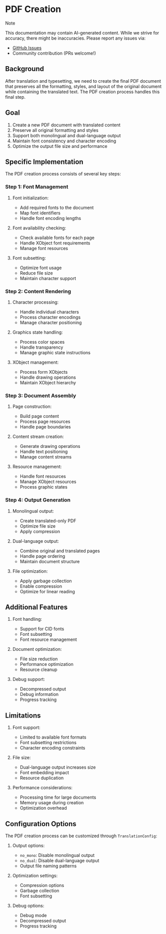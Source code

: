 # PDF Creation

> [!NOTE]
> This documentation may contain AI-generated content. While we strive for accuracy, there might be inaccuracies. Please report any issues via:
>
> - [GitHub Issues](https://github.com/atticuszeller/yadt/issues)
> - Community contribution (PRs welcome!)

## Background

After translation and typesetting, we need to create the final PDF document that preserves all the formatting, styles, and layout of the original document while containing the translated text. The PDF creation process handles this final step.

## Goal

1. Create a new PDF document with translated content
2. Preserve all original formatting and styles
3. Support both monolingual and dual-language output
4. Maintain font consistency and character encoding
5. Optimize the output file size and performance

## Specific Implementation

The PDF creation process consists of several key steps:

### Step 1: Font Management

1. Font initialization:
   - Add required fonts to the document
   - Map font identifiers
   - Handle font encoding lengths

2. Font availability checking:
   - Check available fonts for each page
   - Handle XObject font requirements
   - Manage font resources

3. Font subsetting:
   - Optimize font usage
   - Reduce file size
   - Maintain character support

### Step 2: Content Rendering

1. Character processing:
   - Handle individual characters
   - Process character encodings
   - Manage character positioning

2. Graphics state handling:
   - Process color spaces
   - Handle transparency
   - Manage graphic state instructions

3. XObject management:
   - Process form XObjects
   - Handle drawing operations
   - Maintain XObject hierarchy

### Step 3: Document Assembly

1. Page construction:
   - Build page content
   - Process page resources
   - Handle page boundaries

2. Content stream creation:
   - Generate drawing operations
   - Handle text positioning
   - Manage content streams

3. Resource management:
   - Handle font resources
   - Manage XObject resources
   - Process graphic states

### Step 4: Output Generation

1. Monolingual output:
   - Create translated-only PDF
   - Optimize file size
   - Apply compression

2. Dual-language output:
   - Combine original and translated pages
   - Handle page ordering
   - Maintain document structure

3. File optimization:
   - Apply garbage collection
   - Enable compression
   - Optimize for linear reading

## Additional Features

1. Font handling:
   - Support for CID fonts
   - Font subsetting
   - Font resource management

2. Document optimization:
   - File size reduction
   - Performance optimization
   - Resource cleanup

3. Debug support:
   - Decompressed output
   - Debug information
   - Progress tracking

## Limitations

1. Font support:
   - Limited to available font formats
   - Font subsetting restrictions
   - Character encoding constraints

2. File size:
   - Dual-language output increases size
   - Font embedding impact
   - Resource duplication

3. Performance considerations:
   - Processing time for large documents
   - Memory usage during creation
   - Optimization overhead

## Configuration Options

The PDF creation process can be customized through `TranslationConfig`:

1. Output options:
   - `no_mono`: Disable monolingual output
   - `no_dual`: Disable dual-language output
   - Output file naming patterns

2. Optimization settings:
   - Compression options
   - Garbage collection
   - Font subsetting

3. Debug options:
   - Debug mode
   - Decompressed output
   - Progress tracking 